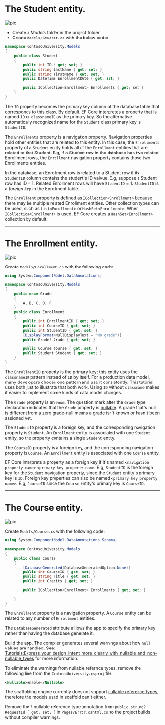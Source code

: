 # The Student entity.

![pic](image7)

* Create a *Models* folder in the project folder.
* Create `Models/Student.cs` with the below code:

```cs
namespace ContosoUniversity.Models
{
    public class Student
    {
        public int ID { get; set; }
        public string LastName { get; set; }
        public string FirstName { get; set; }
        public DateTime EnrollmentDAte { get; set; }

        public ICollection<Enrollment> Enrollments { get; set }
    }
}
```
The `ID` property becomes the primary key column of the database table that corresponds to this class. By default, EF Core interpretes a property that is named `ID` or `classnameID` as the primary key. 
So the alternative automatically recognized name for the `Student` class primary key is `StudentID`.

The `Enrollments` property is a navigation property. Navigation properties hold other entities that are related to this entity. In this case, the `Enrollments` property of a `Student` entity holds all of the `Enrollment` entities that are related to that Student. E.g, if a Student row in the database has two related Enrollment rows, the `Enrollment` navigation property contains those two Enrollments entities.

In the database, an Enrollment row is related to a Student row if its `StudentID` column contains the student's ID valvue. E.g, suppose a Student row has ID = 1. Related Enrollment rows will have `StudentID` = 1. `StudentID` is a *foreign key* in the Enrollment table.

The `Enrollment` property is defined as `ICollection<Enrollment>` because there may be multiple related Enrollment entities. Other collection types can be used, such as `List<Enrollment>` or `HashSet<Enrollment>`. When `ICollection<Enrollment>` is used, EF Core creates a `HashSet<Enrollment>` collection by default.

------------------

# The Enrollment entity.

![pic](image8)

Create `Models/Enrollment.cs` with the following code:

```cs
using System.ComponentModel.DataAnnotations;

namespace ContosoUniversity.Models
{
    public enum Grade
    {
        A, B, C, D, F
    }
    public class Enrollment
    {
        public int EnrollmentID { get; set; }
        public int CourseID { get; set; }
        public int StudentID { get; set; }
        [DisplayFormat(NullDisplayText = "No grade")]
        public Grade? Grade { get; set; }

        public Course Course { get; set; }
        public Student Student { get; set; }
    }
}
```
The `EnrollmentID` property is the primary key; this entity uses the `classnameID` pattern instead of `ID` by itself. For a production data model, many developers choose one pattern and use it consistently. This tutorial uses both just to illustrate that both work. Using `ID` without `classname` makes it easier to implement some kinds of data model changes.

The `Grade` property is an `enum`. The question mark after the `Grade` type declaration indicates that the `Grade` property is [nullable](https://learn.microsoft.com/en-us/dotnet/csharp/programming-guide/nullable-types/). A grade that's null is different from a zero grade-null means a grade isn't known or hasn't been assigned yet.

The `StudentID` property is a foreign key, and the corresponding navigation property is `Student`. An `Enrollment` entity is associated with one `Student` entity, so the property contains a single `Student` entity.

The `CourseID` property is a foreign key, and the corresponding navigation property is `Course`. An `Enrollment` entity is associated with one `Course` entity.

EF Core interprets a property as a foreign key if it's named `<navigation property name>` `<primary key property name`. E.g, `StudentID` is the foreign key for the `Student` navigation property, since the `Student` entity's primary key is `ID`. Foreign key properties can also be named `<primary key property name>`. E.g, `CourseID` since the `Course` entity's primary key is `CourseID`.

------------

# The Course entity.

![pic](image9)

Create `Models/Course.cs` with the following code:

```cs
using System.ComponentModel.DataAnnotations.Schema;

namespace ContosoUniversity.Models
{
    public class Course
    {
        [DatabaseGenerated(DatabaseGeneratedOption.None)]
        public int CourseID { get; set; }
        public string Title { get; set; }
        public int Credits { get; set; }

        public ICollection<Enrollment> Enrollments { get; set; }

    }
}
```

The `Enrollment` property is a navigation property. A `Course` entity can be related to any number of `Enrollment` entities.

The `DatabaseGenerated` attribute alllows the app to specify the primary key rather than having the database generate it.

Build the app. The compiler generates several warnings about how `null` values are handled. See: [Tutorials:Express_your_design_intent_more_clearly_with_nullable_and_non-nullable_types](https://learn.microsoft.com/en-us/dotnet/csharp/whats-new/tutorials/nullable-reference-types) for more information.

To eliminate the warnings from nullable refernce types, remove the following line from the `ContosoUniversity.csproj` file:

```xml
<Nullable>enable</Nullable>
```
The scaffolding engine currently does not support [nullable reference types](https://learn.microsoft.com/en-us/dotnet/csharp/nullable-references), therefore the models used in scaffold can't either.

Remove the `?` nullable reference type annotation from `public string? RequestId { get; set; }` in `Pages/Error.cshtml.cs` so the project builds without compiler warnings.
